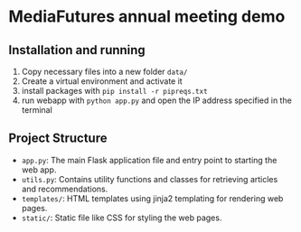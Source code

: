 # MediaFutures annual meeting demo

## Installation and running
1. Copy necessary files into a new folder `data/`
2. Create a virtual environment and activate it
3. install packages with `pip install -r pipreqs.txt`
4. run webapp with `python app.py` and open the IP address specified in the terminal

## Project Structure

- `app.py`: The main Flask application file and entry point to starting the web app.
- `utils.py`: Contains utility functions and classes for retrieving articles and recommendations.
- `templates/`: HTML templates using jinja2 templating for rendering web pages.
- `static/`: Static file like CSS for styling the web pages.
